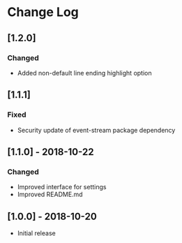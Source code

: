 # Change Log

## [1.2.0]

### Changed
- Added non-default line ending highlight option


## [1.1.1]

### Fixed
- Security update of event-stream package dependency


## [1.1.0] - 2018-10-22

### Changed
- Improved interface for settings
- Improved README.md


## [1.0.0] - 2018-10-20

- Initial release
